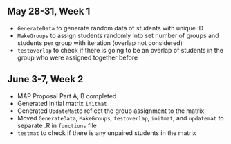 ## May 28-31, Week 1
- `GenerateData` to generate random data of students with unique ID
- `MakeGroups` to assign students randomly into set number of groups
and students per group with iteration (overlap not considered)
- `testoverlap` to check if there is going to be an overlap of students
in the group who were assigned together before

## June 3-7, Week 2
- MAP Proposal Part A, B completed
- Generated initial matrix `initmat`
- Generated `UpdateMat`to reflect the group assignment to the matrix
- Moved `GenerateData`, `MakeGroups`, `testoverlap`, `initmat`, and `updatemat`
to separate .R in `functions` file
- `testmat` to check if there is any unpaired students in the matrix